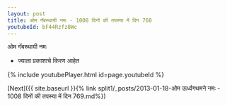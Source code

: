 ```yaml
---
layout: post
title: ओम गॅबस्थायी नमः - 1008 दिनों की तपस्या में दिन 760
youtubeId: bF44Rzfz8Wc
---
```

 
 
 ओम गॅबस्थायी नमः  
 
 -  ज्याला प्रकाशाचे किरण आहेत 
 
  
 
  
 
 
 
 
 
 


{% include youtubePlayer.html id=page.youtubeId %}
 
[Next]({{ site.baseurl }}{% link  split1/_posts/2013-01-18-ओम ऊर्ध्वगथमने नमः - 1008 दिनों की तपस्या में दिन 769.md%})
 
